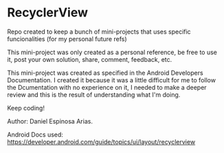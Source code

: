# RecyclerView
Repo created to keep a bunch of mini-projects that uses specific funcionalities (for my personal future refs)

This mini-project was only created as a personal reference,
be free to use it, post your own solution, share, comment, feedback, etc.

This mini-project was created as specified in the Android Developers Documentation. I created it because
it was a little difficult for me to follow the Dcumentation with no experience on it, I needed to make a deeper review
and this is the result of understanding what I'm doing.

Keep coding!

Author: Daniel Espinosa Arias.

Android Docs used: https://developer.android.com/guide/topics/ui/layout/recyclerview
